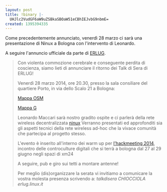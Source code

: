 ```yaml
---
layout: post
title: !binary |-
  UHJlc2VudGF6aW9uZSBkaSBOaW51eCBhIEJvbG9nbmE=
created: 1395394335
---
```

Come precedentemente annunciato, venerdì 28 marzo ci sarà una presentazione di Ninux a Bologna con l'intervento di Leonardo.

A seguire l'annuncio ufficiale da parte di <a href="http://www.erlug.linux.it">ERLUG</a>.



>Con violenta commozione cerebrale e conseguente perdita di coscienza,
>siamo lieti di annunciare il ritorno dei Talk di Sera di ERLUG!
>
>Venerdì 28 marzo 2014, ore 20.30, presso la sala consiliare del
>quartiere Porto, in via dello Scalo 21 a Bologna:
>
>[Mappa OSM](http://osm.org/go/xdUQ7GdxA--)
>
>[Mappa G](http://g.co/maps/7vywt)
>
> Leonardo Maccari sarà nostro gradito ospite e ci parlerà della
>rete wireless decentralizzata [ninux](http://ninux.org)
>Verranno presentati ed approfonditi sia gli aspetti tecnici
>della rete wireless ad-hoc che la vivace comunità che partecipa
>al progetto stesso.
>
>L'evento è inserito all'interno dei warm up per [l'hackmeeting 2014](http://it.hackmeeting.org),
>incontro delle controculture digitali che si terrà a bologna dal 27
>al 29 giugno negli spazi di xm24
>
>
>A seguire, pub e giro sui tetti a montare antenne!
>
>
>Per meglio (dis)organizzare la serata vi invitiamo a comunicare
>la vostra molesta presenza scrivendo a: _talkdisera CHIOCCIOLA erlug.linux.it_ 

